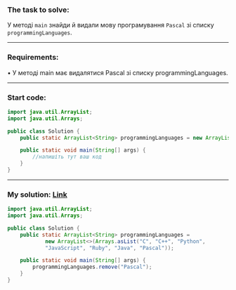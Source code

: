 ### **The task to solve:**  

У методі `main` знайди й видали мову програмування `Pascal` зі списку `programmingLanguages`.

---

### **Requirements:**  

• У методі main має видалятися Pascal зі списку programmingLanguages.

---

### **Start code:**  

```java
import java.util.ArrayList;
import java.util.Arrays;

public class Solution {
    public static ArrayList<String> programmingLanguages = new ArrayList<>(Arrays.asList("C", "C++", "Python", "JavaScript", "Ruby", "Java", "Pascal"));

    public static void main(String[] args) {
        //напишіть тут ваш код
    }
}
```

---

### **My solution: [Link](./src/Solution.java)**  

```java
import java.util.ArrayList;
import java.util.Arrays;

public class Solution {
    public static ArrayList<String> programmingLanguages = 
            new ArrayList<>(Arrays.asList("C", "C++", "Python", 
            "JavaScript", "Ruby", "Java", "Pascal"));

    public static void main(String[] args) {
        programmingLanguages.remove("Pascal");
    }
}
```
